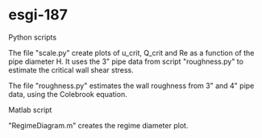 # esgi-187

Python scripts

The file "scale.py" create plots of u_crit, Q_crit and Re as a function of the pipe diameter H. It uses the 3" pipe data from script "roughness.py" to estimate the critical wall shear stress.

The file "roughness.py" estimates the wall roughness from 3" and 4" pipe data, using the Colebrook equation.

Matlab script

"RegimeDiagram.m" creates the regime diameter plot.
